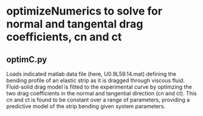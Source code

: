 # optimizeNumerics to solve for normal and tangental drag coefficients, cn and ct

## optimC.py
Loads indicated matlab data file (here, U0.9L59.14.mat) defining the bending profile of an elastic strip as it is dragged through viscous fluid.  Fluid-solid drag model is fitted to the experimental curve by optimzing the two drag coefficients in the normal and tangential direction (cn and ct).  This cn and ct is found to be constant over a range of parameters, providing a predictive model of the strip bending given system parameters.
